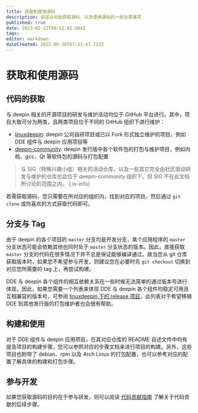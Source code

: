 ```yaml
---
title: 获取和使用源码
description: 讲述从何处获取源码，以及使用源码的一些注意事项
published: true
date: 2023-02-22T09:12:42.684Z
tags: 
editor: markdown
dateCreated: 2022-08-30T07:31:47.713Z
---
```


# 获取和使用源码

## 代码的获取

与 deepin 相关的开源项目的研发与维护活动均位于 GitHub 平台进行。其中，项目大致可分为两类，且两类项目位于不同的 GitHub 组织下进行维护：

- [linuxdeepin](https://github.com/linuxdeepin/): deepin 公司自研项目或已以 Fork 形式独立维护的项目，例如 DDE 组件与 deepin 应用项目等
- [deepin-community](https://github.com/deepin-community/): deepin 发行版中各个软件包的打包与维护项目，例如内核、gcc、Qt 等软件包的源码与打包配置

> 与 SIG（特殊兴趣小组）相关的活动仓库，以及一些其它完全由社区驱动研发与维护的仓库也会位于 deepin-community 组织下，但 SIG 不在此文档所讨论的范围之内。
{.is-info}

若需获取源码，您只需要在所对应的组织内，找到对应的项目，然后通过 `git clone` 或你喜欢的方式获取代码即可。

## 分支与 Tag

由于 deepin 的各个项目的 `master` 分支均是开发分支，某个应用程序的 `master` 分支状态可能会依赖其他也同时处于 `master` 分支状态的版本。因此，直接获取 `master` 分支的代码在很多情况下并不总是保证能够编译通过。故当您从 git 仓库获取版本时，如果您不希望参与开发，则建议您在必要时先 `git checkout` 切换到对应您所需要的 tag 上，再尝试构建。

DDE 与 deepin 各个组件的相互依赖关系在一些时候无法简单的通过版本号进行体现，因此，如果您需要一个列表来体现 DDE 与 deepin 各个组件均稳定可用且互相兼容的版本号，可参阅 [linuxdeepin 下的 release 项目](https://github.com/linuxdeepin/release/)，此列表对于希望移植 DDE 到其他发行版的打包维护者也会很有帮助。

## 构建和使用

对于 DDE 组件与 deepin 应用项目，在其对应仓库的 README 自述文件中均有提及项目的构建步骤，您可以参照对应的步骤文档来进行项目的构建。另外，这些项目也附带了 debian、rpm 以及 Arch Linux 的打包配置，也可以参考对应的配置了解具体的构建和打包步骤。

## 参与开发

如果您获取源码的目的在于参与研发，则可以阅读 [代码贡献指南](/zh/开发者指南/代码贡献指南) 了解关于代码贡献的后续步骤。
